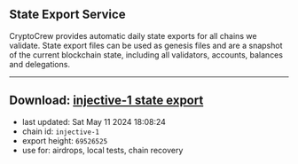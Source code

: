 ## State Export Service
CryptoCrew provides automatic daily state exports for all chains we validate. State export files can be used as genesis files and are a snapshot of the current blockchain state, including all validators, accounts, balances and delegations.

---
**Download: [injective-1 state export](https://dl-eu2.ccvalidators.com/SERVICE/injective/injective-1_export_69526525.json)**
---

- last updated: Sat May 11 2024 18:08:24
- chain id: `injective-1`
- export height: `69526525`
- use for: airdrops, local tests, chain recovery
